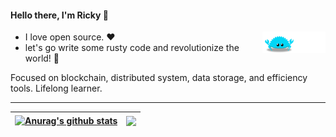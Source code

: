 <h4>Hello there, I'm Ricky 👋</h4>

<a href="https://github.com">
    <img src="https://github.com/Doraemonkeys/Doraemonkeys/blob/main/assets/ferris-go2.gif" align="right" width="20%" />
</a>


<ul>
    <li>I love open source. ❤️</li>
    <li> let's go write some rusty code and revolutionize the world! 🚀</li>
</ul>

 <p>Focused on blockchain, distributed system, data storage, and efficiency tools. Lifelong learner.</p>

---

| <a href="https://github.com/Doraemonkeys?tab=repositories"><img align="center" src="https://github-readme-stats.vercel.app/api?username=doraemonkeys&show_icons=true&hide_border=true" alt="Anurag's github stats" /></a> | <a href="https://github.com/anuraghazra/github-readme-stats"><img align="center" src="https://github-readme-stats.vercel.app/api/top-langs/?username=doraemonkeys&layout=compact&hide=javascript&hide_border=true" /></a> |
| ------------- | ------------- |
